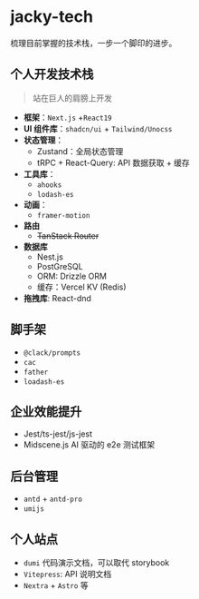 # jacky-tech

梳理目前掌握的技术栈，一步一个脚印的进步。

## 个人开发技术栈

> 站在巨人的肩膀上开发

- **框架**：`Next.js` +`React19`
- **UI 组件库**：`shadcn/ui` + `Tailwind/Unocss`
- **状态管理**：
  - Zustand：全局状态管理
  - tRPC + React-Query: API 数据获取 + 缓存
- **工具库**：
  - `ahooks`
  - `lodash-es`
- **动画**：
  - `framer-motion`
- **路由**
  - ~~TanStack Router~~
- **数据库**
  - Nest.js
  - PostGreSQL
  - ORM: Drizzle ORM
  - 缓存：Vercel KV (Redis)
- **拖拽库**: React-dnd

## 脚手架 
- `@clack/prompts`
- `cac` 
- `father`
- `loadash-es`

## 企业效能提升
- Jest/ts-jest/js-jest
- Midscene.js AI 驱动的 e2e 测试框架

## 后台管理
- `antd` + `antd-pro`
- `umijs`

## 个人站点
- `dumi` 代码演示文档，可以取代 storybook
- `Vitepress`: API 说明文档
- `Nextra` + `Astro` 等
